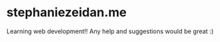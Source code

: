 stephaniezeidan.me
==================

Learning web development!! Any help and suggestions would be great :)
